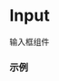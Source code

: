 # Input

输入框组件

### 示例

<script>
export default {
  data() {
    return {
      value: 2
    }
  }
}
</script>

<aw-input v-model="value" clearable placeholder="请输入数量"></aw-input>
